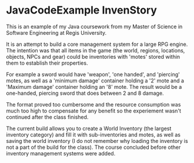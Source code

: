 # JavaCodeExample InvenStory

This is an example of my Java coursework from my Master of Science in Software Engineering at Regis University.

It is an attempt to build a core management system for a large RPG engine.
The intention was that all items in the game (the world, regions, locations, objects, NPCs and gear) could be inventories 
with 'motes' stored within them to establish their properties.

For example a sword would have 'weapon', 'one handed', and 'piercing' motes, as well as a 'minimum damage' container holding
a '2' mote and a 'Maximum damage' container holding an '8' mote. The result would be a one-handed, piercing sword that does between 2 and 8 damage.

The format proved too cumbersome and the resource consumption was much too high to compensate for any benefit so the 
experiement wasn't continued after the class finished.

The current build allows you to create a World Inventory (the largest inventory category) and fill it with sub-inventories and motes, as well as saving the world inventory (I do not remember why loading the inventory is not a part of the build for the class). The course concluded before other inventory management systems were added. 
